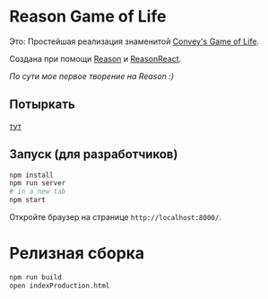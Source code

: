 # Reason Game of Life

Это:
Простейшая реализация знаменитой [Convey's Game of Life](https://en.wikipedia.org/wiki/Conway%27s_Game_of_Life).

Создана при помощи [Reason](https://reasonml.github.io/en) и [ReasonReact](https://reasonml.github.io/reason-react/en).

_По сути мое первое творение на Reason :)_

## Потыркать
[тут](https://d3adknight.github.io/ReGoL/)

## Запуск (для разработчиков)

```sh
npm install
npm run server
# in a new tab
npm start
```

Откройте браузер на странице `http://localhost:8000/`.

# Релизная сборка

```sh
npm run build
open indexProduction.html
```
